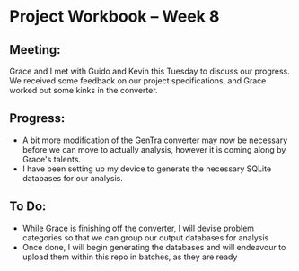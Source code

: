 Project Workbook – Week 8
=========================

Meeting:
--------
  Grace and I met with Guido and Kevin this Tuesday to discuss our progress. We received some feedback on our project specifications, and Grace worked out some kinks in the converter.
  
Progress:
---------
- A bit more modification of the GenTra converter may now be necessary before we can move to actually analysis, however it is coming along by Grace's talents.
- I have been setting up my device to generate the necessary SQLite databases for our analysis.

To Do:
------
- While Grace is finishing off the converter, I will devise problem categories so that we can group our output databases for analysis
- Once done, I will begin generating the databases and will endeavour to upload them within this repo in batches, as they are ready
